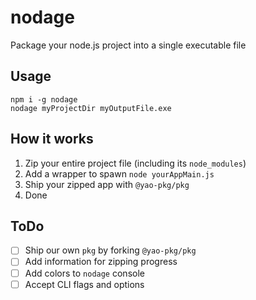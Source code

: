 # nodage
Package your node.js project into a single executable file

## Usage
```
npm i -g nodage
nodage myProjectDir myOutputFile.exe
```

## How it works
1. Zip your entire project file (including its `node_modules`)
2. Add a wrapper to spawn `node yourAppMain.js`
3. Ship your zipped app with `@yao-pkg/pkg`
4. Done

## ToDo
- [ ] Ship our own `pkg` by forking `@yao-pkg/pkg`
- [ ] Add information for zipping progress
- [ ] Add colors to `nodage` console
- [ ] Accept CLI flags and options
